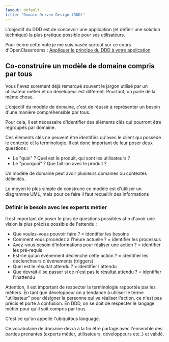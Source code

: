 ```yaml
---
layout: default
title: "Domain-Driven Design (DDD)"
---
```


L'objectif du DDD est de concevoir une application (et définir une solution technique) la plus pratique possible pour ses utilisateurs.

Pour écrire cette note je me suis basée surtout sur ce cours d'OpenClassrooms : [Appliquer le principe du DDD à votre application](https://openclassrooms.com/fr/courses/5647281-appliquez-le-principe-du-domain-driven-design-a-votre-application)

## Co-construire un modèle de domaine compris par tous

Vous l'avez surement déjà remarqué souvent le jargon utilisé par un utilisateur métier et un dévelopeur est différent. Pourtant, on parle de la même chose.

L'objectif du modèle de domaine, c'est de réussir à représenter un besoin d'une manière compréhensible par tous. 

Pour cela, il est nécessaire d'identifier des éléments clés qui pourront être regroupés par domaine.

Ces éléments clés ne peuvent être identifiés qu'avec le client qui possède le contexte et la terminologie.
Il est donc important de leur poser deux questions :
* Le "quoi" ? Quel est le produit, qui sont les utilisateurs ?
* Le "pourquoi" ? Que fait-on avec le produit ?

Un modèle de domaine peut avoir plusieurs domaines ou contextes délimités.

Le moyen le plus simple de construire ce modèle est d'utiliser un diagramme UML, mais pour ce faire il faut recueillir des informations

### Définir le besoin avec les experts métier

Il est important de poser le plus de questions possibles afin d'avoir une vision la plus précise possible de l'attendu :
- Que voulez-vous pouvoir faire ? = identifier les besoins
- Comment vous procédez à l'heure actuelle ? = identifier les processus
- Avez-vous besoin d'informations pour réaliser une action ? = identifier les pré-requis
- Est-ce qu'un événement déclenche cette action ? = identifier les déclencheurs d'événements (triggers)
- Quel est le résultat attendu ? = identifier l'attendu
- Que devrait-il se passer si ce n'est pas le résultat attendu ? = identifier l'inattendu

Attention, il est important de respecter la terminologie rapportée par les métiers. En tant que développeur on a tendance à utiliser le terme "utilisateur" pour désigner la personne qui va réaliser l'action, ce n'est pas précis et porte à confusion. En DDD, on se doit de respecter le langage métier pour qu'il soit compris par tous. 

C'est ce qu'on appelle <span class="keywords">l'ubiquitous language</span>.

Ce vocabulaire de domaine devra à la fin être partagé avec l'ensemble des parties prenantes (experts métier, utilisateurs, développeurs etc..) et validé.


